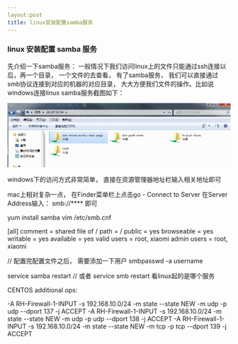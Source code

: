 ```yaml
---
layout:post
title: linux安装配置samba服务
---
```


### linux 安装配置 samba 服务

先介绍一下samba服务： 一般情况下我们访问linux上的文件只能通过ssh连接以后，再一个目录， 一个文件的去查看， 有了samba服务， 我们可以直接通过smb协议连接到对应的机器的对应目录， 大大方便我们文件的操作。比如说windows连接linux samba服务截图如下：

![windows-link-samba](/attachments/2014-08-28-samba-windows.jpg)

windows下的访问方式非常简单， 直接在资源管理器地址栏输入相关地址即可

mac上相对复杂一点， 在Finder菜单栏上点击go - Connect to Server 在Server Address输入： smb://**** 即可

yum install samba
vim /etc/smb.cnf

[all]
comment = shared file of /
path = /
public = yes
browseable = yes
writable = yes
available = yes
valid users = root, xiaomi
admin users = root, xiaomi

// 配置完配置文件之后， 需要添加一下用户
smbpasswd -a username

service samba restart
// 或者 service smb restart 看linux起的是哪个服务


CENTOS additional ops:

-A RH-Firewall-1-INPUT -s 192.168.10.0/24 -m state --state NEW -m udp -p udp --dport 137 -j ACCEPT
-A RH-Firewall-1-INPUT -s 192.168.10.0/24 -m state --state NEW -m udp -p udp --dport 138 -j ACCEPT
-A RH-Firewall-1-INPUT -s 192.168.10.0/24 -m state --state NEW -m tcp -p tcp --dport 139 -j ACCEPT


